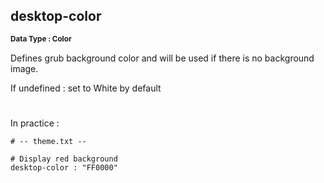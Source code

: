 ## desktop-color
<b> <sup> Data Type : Color </sup> </b>

Defines grub background color and will be used if there is no background image.

If undefined : set to White by default
#
In practice :

```
# -- theme.txt --

# Display red background
desktop-color : "FF0000"

```